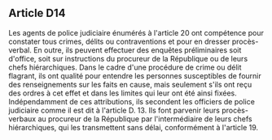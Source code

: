 Article D14
----
Les agents de police judiciaire énumérés à l'article 20 ont compétence pour
constater tous crimes, délits ou contraventions et pour en dresser procès-
verbal. En outre, ils peuvent effectuer des enquêtes préliminaires soit
d'office, soit sur instructions du procureur de la République ou de leurs chefs
hiérarchiques. Dans le cadre d'une procédure de crime ou délit flagrant, ils ont
qualité pour entendre les personnes susceptibles de fournir des renseignements
sur les faits en cause, mais seulement s'ils ont reçu des ordres à cet effet et
dans les limites qui leur ont été ainsi fixées. Indépendamment de ces
attributions, ils secondent les officiers de police judiciaire comme il est dit
à l'article D. 13. Ils font parvenir leurs procès-verbaux au procureur de la
République par l'intermédiaire de leurs chefs hiérarchiques, qui les
transmettent sans délai, conformément à l'article 19.
